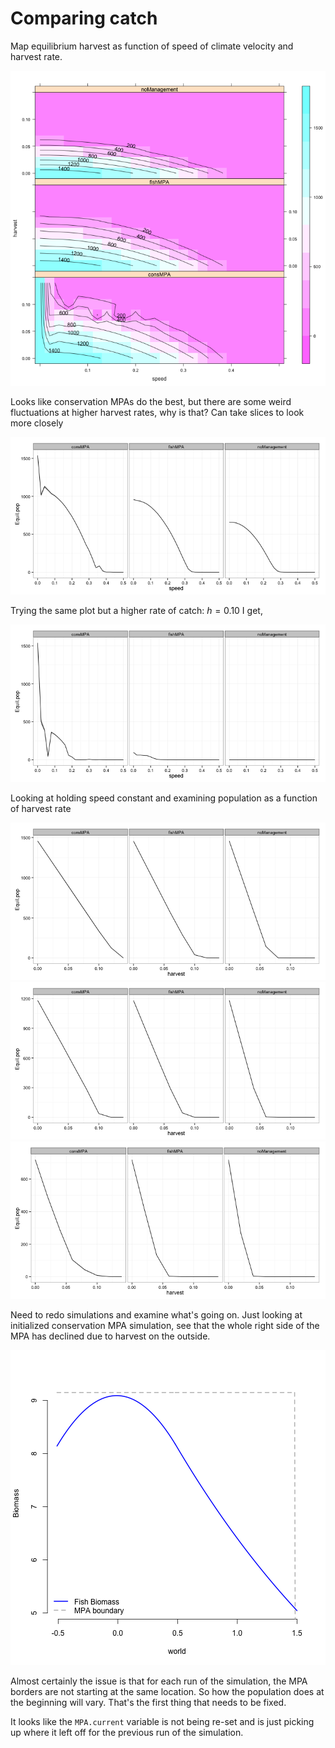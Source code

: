 # Comparing catch








Map equilibrium harvest as function of speed of climate velocity and harvest rate.

![plot of chunk Compare_Management](figure/Compare_Management.png) 


Looks like conservation MPAs do the best, but there are some weird fluctuations at higher harvest rates, why is that? Can take slices to look more closely

![plot of chunk variance](figure/variance.png) 


Trying the same plot but a higher rate of catch: $h = 0.10$ I get,

![plot of chunk variance_high](figure/variance_high.png) 


Looking at holding speed constant and examining population as a function of harvest rate

![plot of chunk harvestVar](figure/harvestVar1.png) ![plot of chunk harvestVar](figure/harvestVar2.png) ![plot of chunk harvestVar](figure/harvestVar3.png) 


Need to redo simulations and examine what's going on. Just looking at initialized conservation MPA simulation, see that the whole right side of the MPA has declined due to harvest on the outside. 




![plot of chunk plots](figure/plots.png) 



Almost certainly the issue is that for each run of the simulation, the MPA borders are not starting at the same location. So how the population does at the beginning will vary. That's the first thing that needs to be fixed. 

It looks like the `MPA.current` variable is not being re-set and is just picking up where it left off for the previous run of the simulation. 



